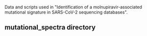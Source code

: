 Data and scripts used in "Identification of a molnupiravir-associated mutational signature in SARS-CoV-2 sequencing databases". 

## mutational_spectra directory
